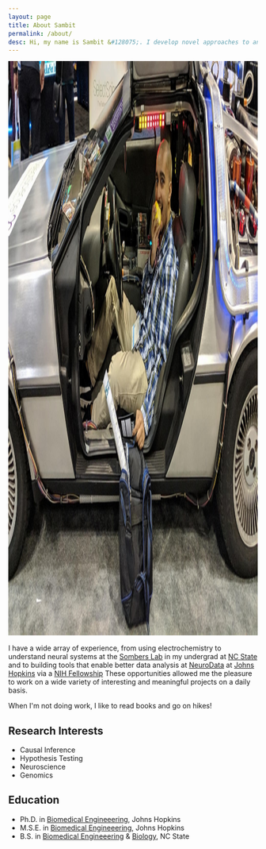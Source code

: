 ```yaml
---
layout: page
title: About Sambit
permalink: /about/
desc: Hi, my name is Sambit &#128075;. I develop novel approaches to analyze data and use them to answer interesting biomedical problems. You can learn more about the things I have done professionally on my <a href="/assets/pdf/cv.pdf">CV</a>.
---
```


<p>
<picture>
  <source srcset="../logo.avif" type="image/avif">
  <source srcset="../logo.webp" type="image/webp">
  <img src="../logo.jpg" alt="Sambit eating an apple at SfN." 
    width="2048" height="1157" class="no-lightense">
</picture>
</p>

I have a wide array of experience, from using electrochemistry to understand neural systems at the
[Sombers Lab](https://www.somberslab.org/) in my undergrad at
[NC State](https://www.bme.ncsu.edu/) and to building tools that enable better data analysis
at [NeuroData](https://neurodata.io/) at [Johns Hopkins](https://www.bme.jhu.edu/)
via a [NIH Fellowship](https://researchtraining.nih.gov/programs/training-grants/T32-a)
These opportunities allowed me the pleasure to work on a wide variety of interesting and meaningful projects on a
daily basis.

When I'm not doing work, I like to read books and go on hikes!

## Research Interests

* Causal Inference
* Hypothesis Testing
* Neuroscience
* Genomics

## Education

* Ph.D. in [Biomedical Engineeering](https://www.bme.jhu.edu/), Johns Hopkins
* M.S.E. in [Biomedical Engineeering](https://www.bme.jhu.edu/), Johns Hopkins
* B.S. in [Biomedical Engineeering](http://catalog.ncsu.edu/undergraduate/engineering/biomedical/) & [Biology](https://bio.sciences.ncsu.edu/),  NC State